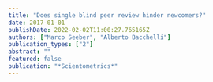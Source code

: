 ```yaml
---
title: "Does single blind peer review hinder newcomers?"
date: 2017-01-01
publishDate: 2022-02-02T11:00:27.765165Z
authors: ["Marco Seeber", "Alberto Bacchelli"]
publication_types: ["2"]
abstract: ""
featured: false
publication: "*Scientometrics*"
---
```


